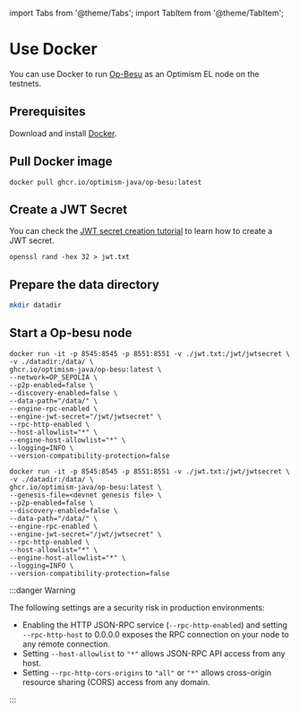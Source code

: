 import Tabs from '@theme/Tabs'; import TabItem from '@theme/TabItem';

# Use Docker

You can use Docker to run [Op-Besu](https://github.com/optimism-java/op-besu) as an Optimism EL node on the testnets.

## Prerequisites

Download and install [Docker](https://docs.docker.com/get-started/get-docker/).

## Pull Docker image

```shell
docker pull ghcr.io/optimism-java/op-besu:latest
```

## Create a JWT Secret

You can check the [JWT secret creation tutorial](https://docs.optimism.io/builders/node-operators/tutorials/testnet#create-a-jwt-secret)
to learn how to create a JWT secret.

```shell
openssl rand -hex 32 > jwt.txt
```

## Prepare the data directory

```bash
mkdir datadir 
```

## Start a Op-besu node

<Tabs>
  <TabItem value="op sepolia" label="op sepolia" default>

```shell 
docker run -it -p 8545:8545 -p 8551:8551 -v ./jwt.txt:/jwt/jwtsecret \
-v ./datadir:/data/ \
ghcr.io/optimism-java/op-besu:latest \
--network=OP_SEPOLIA \
--p2p-enabled=false \
--discovery-enabled=false \
--data-path="/data/" \
--engine-rpc-enabled \
--engine-jwt-secret="/jwt/jwtsecret" \
--rpc-http-enabled \
--host-allowlist="*" \
--engine-host-allowlist="*" \
--logging=INFO \
--version-compatibility-protection=false
``` 

</TabItem>

<TabItem value="devnet or other" label="devnet or other">

```shell 
docker run -it -p 8545:8545 -p 8551:8551 -v ./jwt.txt:/jwt/jwtsecret \
-v ./datadir:/data/ \
ghcr.io/optimism-java/op-besu:latest \
--genesis-file=<devnet genesis file> \
--p2p-enabled=false \
--discovery-enabled=false \
--data-path="/data/" \
--engine-rpc-enabled \
--engine-jwt-secret="/jwt/jwtsecret" \
--rpc-http-enabled \
--host-allowlist="*" \
--engine-host-allowlist="*" \
--logging=INFO \
--version-compatibility-protection=false
```

</TabItem>
</Tabs>

:::danger Warning

The following settings are a security risk in production environments:

- Enabling the HTTP JSON-RPC service (`--rpc-http-enabled`) and setting `--rpc-http-host` to 0.0.0.0 exposes the RPC connection on your node to any remote connection.
- Setting `--host-allowlist` to `"*"` allows JSON-RPC API access from any host.
- Setting `--rpc-http-cors-origins` to `"all"` or `"*"` allows cross-origin resource sharing (CORS) access from any domain.

:::
